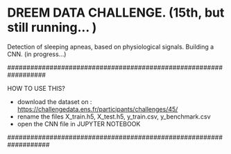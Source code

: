 # DREEM DATA CHALLENGE. (15th, but still running... ) 
Detection of sleeping apneas, based on physiological signals. 
Building a CNN. (in progress...)

##################################################################

HOW TO USE THIS?

- download the dataset on : https://challengedata.ens.fr/participants/challenges/45/
- rename the files X_train.h5, X_test.h5, y_train.csv,  y_benchmark.csv 
- open the CNN file in JUPYTER NOTEBOOK

###################################################################
